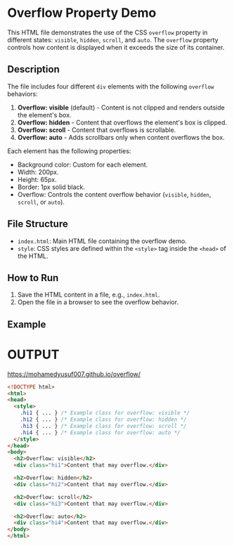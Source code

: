 # Overflow Property Demo

This HTML file demonstrates the use of the CSS `overflow` property in different states: `visible`, `hidden`, `scroll`, and `auto`. The `overflow` property controls how content is displayed when it exceeds the size of its container.

## Description

The file includes four different `div` elements with the following `overflow` behaviors:

1. **Overflow: visible** (default) - Content is not clipped and renders outside the element's box.
2. **Overflow: hidden** - Content that overflows the element's box is clipped.
3. **Overflow: scroll** - Content that overflows is scrollable.
4. **Overflow: auto** - Adds scrollbars only when content overflows the box.

Each element has the following properties:
- Background color: Custom for each element.
- Width: 200px.
- Height: 65px.
- Border: 1px solid black.
- Overflow: Controls the content overflow behavior (`visible`, `hidden`, `scroll`, or `auto`).

## File Structure

- `index.html`: Main HTML file containing the overflow demo.
- `style`: CSS styles are defined within the `<style>` tag inside the `<head>` of the HTML.

## How to Run

1. Save the HTML content in a file, e.g., `index.html`.
2. Open the file in a browser to see the overflow behavior.

## Example
# OUTPUT
https://mohamedyusuf007.github.io/overflow/


```html
<!DOCTYPE html>
<html>
<head>
  <style>
    .hi1 { ... } /* Example class for overflow: visible */
    .hi2 { ... } /* Example class for overflow: hidden */
    .hi3 { ... } /* Example class for overflow: scroll */
    .hi4 { ... } /* Example class for overflow: auto */
  </style>
</head>
<body>
  <h2>Overflow: visible</h2>
  <div class="hi1">Content that may overflow.</div>

  <h2>Overflow: hidden</h2>
  <div class="hi2">Content that may overflow.</div>

  <h2>Overflow: scroll</h2>
  <div class="hi3">Content that may overflow.</div>

  <h2>Overflow: auto</h2>
  <div class="hi4">Content that may overflow.</div>
</body>
</html>
